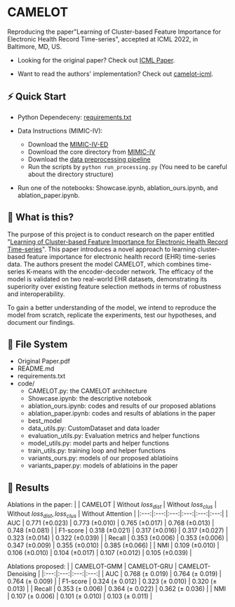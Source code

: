 # CAMELOT

Reproducing the paper"Learning of Cluster-based Feature Importance for Electronic Health Record Time-series", accepted at ICML 2022, in Baltimore, MD, US.

- Looking for the original paper? Check out [ICML Paper](https://lnkd.in/d3kT-RRe).

- Want to read the authors' implementation? Check out [camelot-icml](https://github.com/hrna-ox/camelot-icml).

## ⚡ Quick Start

- Python Dependeceny: [requirements.txt](https://github.com/vanity-lost/Encoder-Decoder-with-Cluster-based-Attention/blob/main/requirements.txt)

- Data Instructions (MIMIC-IV):
  - Download the [MIMIC-IV-ED](https://physionet.org/content/mimic-iv-ed/1.0/)
  - Download the core directory from [MIMIC-IV](https://physionet.org/content/mimiciv/1.0/)
  - Download the [data preprocessing pipeline](https://github.com/hrna-ox/camelot-icml/tree/main/src/data_processing/MIMIC)
  - Run the scripts by `python run_processing.py` (You need to be careful about the directory structure)

- Run one of the notebooks: Showcase.ipynb, ablation_ours.ipynb, and ablation_paper.ipynb.


## 🤔 What is this?

The purpose of this project is to conduct research on the paper entitled "[Learning of Cluster-based Feature Importance for Electronic Health Record Time-series](https://lnkd.in/d3kT-RRe)". This paper introduces a novel approach to learning cluster-based feature importance for electronic health record (EHR) time-series data. The authors present the model CAMELOT, which combines time-series K-means with the encoder-decoder network. The efficacy of the model is validated on two real-world EHR datasets, demonstrating its superiority over existing feature selection methods in terms of robustness and interoperability.

To gain a better understanding of the model, we intend to reproduce the model from scratch, replicate the experiments, test our hypotheses, and document our findings.

## 📖 File System

- Original Paper.pdf
- README&#46;md
- requirements.txt
- code/
  - CAMELOT&#46;py: the CAMELOT architecture
  - Showcase.ipynb: the descriptive notebook
  - ablation_ours.ipynb: codes and results of our proposed ablations
  - ablation_paper.ipynb: codes and results of ablations in the paper
  - best_model
  - data_utils&#46;py: CustomDataset and data loader
  - evaluation_utils&#46;py: Evaluation metrics and helper functions
  - model_utils&#46;py: model parts and helper functions
  - train_utils&#46;py: training loop and helper functions
  - variants_ours&#46;py: models of our proposed ablatioins
  - variants_paper&#46;py: models of ablatioins in the paper

## 📃 Results

Ablations in the paper:
| | CAMELOT | Without $loss_{dist}$ | Without $loss_{clus}$ | Without $loss_{dist}, loss_{clus}$ | Without Attention |
|:---:|:---:|:---:|:---:|:---:|:---:|
| AUC | 0.771 ($\pm$0.023) | 0.773 ($\pm$0.010) | 0.765 ($\pm$0.017) | 0.768 ($\pm$0.013) | 0.748 ($\pm$0.081) |
| F1-score | 0.318 ($\pm$0.021) | 0.317 ($\pm$0.016) | 0.317 ($\pm$0.027) | 0.323 ($\pm$0.014) | 0.322 ($\pm$0.039) |
| Recall | 0.353 ($\pm$0.006) | 0.353 ($\pm$0.006) | 0.347 ($\pm$0.009) | 0.355 ($\pm$0.010) | 0.385 ($\pm$0.066) |
| NMI | 0.109 ($\pm$0.010) | 0.106 ($\pm$0.010) | 0.104 ($\pm$0.017) | 0.107 ($\pm$0.012) | 0.105 ($\pm$0.039) |

Ablations proposed:
| | CAMELOT-GMM | CAMELOT-GRU | CAMELOT-Denoising |
|:---:|:---:|:---:|:---:|
| AUC | 0.768 ($\pm$ 0.019) | 0.764 ($\pm$ 0.019) | 0.764 ($\pm$ 0.009) |
| F1-score | 0.324 ($\pm$ 0.012) | 0.323 ($\pm$ 0.010) | 0.320 ($\pm$ 0.013) |
| Recall | 0.353 ($\pm$ 0.006) | 0.364 ($\pm$ 0.022) | 0.362 ($\pm$ 0.036) |
| NMI | 0.107 ($\pm$ 0.006) | 0.101 ($\pm$ 0.010) | 0.103 ($\pm$ 0.011) |

